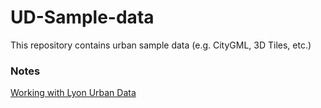 # UD-Sample-data
This repository contains urban sample data (e.g. CityGML, 3D Tiles, etc.)

### Notes
[Working with Lyon Urban Data](https://github.com/VCityTeam/UD-SV/tree/master/LessonsLearned/WorkingWithLyonOpenData)
